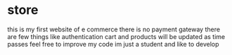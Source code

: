 # store
this is my first website of e commerce
there is no payment gateway 
there are few things like authentication
cart and products
will be updated as time passes
feel free to improve my code im just a student and like to develop
